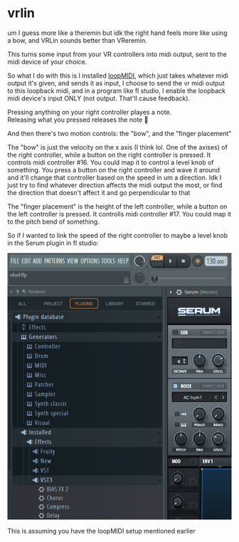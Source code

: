 # vrlin
um I guess more like a theremin but idk the right hand feels more like using a bow, and VRLin sounds better than VReremin.

This turns some input from your VR controllers into midi output, sent to the midi device of your choice.

So what I do with this is I installed [loopMIDI](https://www.tobias-erichsen.de/software/loopmidi.html), which just takes whatever midi output it's given, and sends it as input, I choose to send the vr midi output to this loopback midi, and in a program like fl studio, I enable the loopback midi device's input ONLY (not output. That'll cause feedback).

Pressing anything on your right controller playes a note.<br>
Releasing what you pressed releases the note 🤯

And then there's two motion controls: the "bow", and the "finger placement"

The "bow" is just the velocity on the x axis (I think lol. One of the axises) of the right controller, while a button on the right controller is pressed. It controls midi controller #16. You could map it to control a level knob of something. You press a button on the right controller and wave it around and it'll change that controller based on the speed in um a direction. Idk I just try to find whatever direction affects the midi output the most, or find the direction that doesn't affect it and go perpendicular to that

The  "finger placement" is the height of the left controller, while a button on the left controller is pressed. It controlls midi controller #17. You could map it to the pitch bend of something.

So if I wanted to link the speed of the right controller to maybe a level knob in the Serum plugin in fl studio: 

![Linking "bow" to level knob in fl studio](gifs/how%20to%20link%20vr%20midi.gif)

This is assuming you have the loopMIDI setup mentioned earlier
